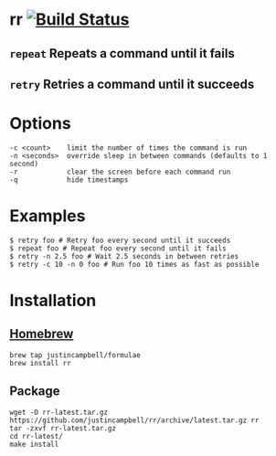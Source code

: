 # rr [![Build Status](https://travis-ci.org/justincampbell/rr.svg?branch=master)](https://travis-ci.org/justincampbell/rr)

## `repeat` Repeats a command until it fails

## `retry` Retries a command until it succeeds

# Options

    -c <count>    limit the number of times the command is run
    -n <seconds>  override sleep in between commands (defaults to 1 second)
    -r            clear the screen before each command run
    -q            hide timestamps

# Examples

    $ retry foo # Retry foo every second until it succeeds
    $ repeat foo # Repeat foo every second until it fails
    $ retry -n 2.5 foo # Wait 2.5 seconds in between retries
    $ retry -c 10 -n 0 foo # Run foo 10 times as fast as possible

# Installation

## [Homebrew](http://brew.sh)

    brew tap justincampbell/formulae
    brew install rr

## Package

    wget -O rr-latest.tar.gz https://github.com/justincampbell/rr/archive/latest.tar.gz rr
    tar -zxvf rr-latest.tar.gz
    cd rr-latest/
    make install
